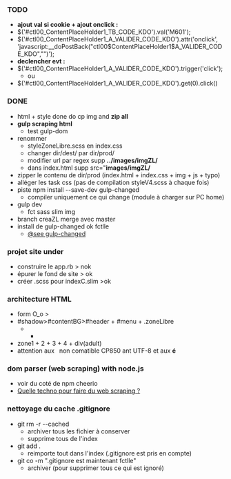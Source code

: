 ### TODO
- **ajout val si cookie + ajout onclick :**
- $('#ctl00_ContentPlaceHolder1_TB_CODE_KDO').val('M601');
- $('#ctl00_ContentPlaceHolder1_A_VALIDER_CODE_KDO').attr('onclick', 'javascript:__doPostBack("ctl00$ContentPlaceHolder1$A_VALIDER_CODE_KDO","")');
- **declencher evt :**
- $('#ctl00_ContentPlaceHolder1_A_VALIDER_CODE_KDO').trigger('click');
	- ou
- $('#ctl00_ContentPlaceHolder1_A_VALIDER_CODE_KDO').get(0).click()

### DONE
- html + style done do cp img and **zip all** 
- **gulp scraping html**
  + test gulp-dom
- renommer
    + styleZoneLibre.scss en index.css 
    + changer dir/dest/ par dir/prod/
    + modifier url par regex supp **../images/imgZL/**
    + dans index.html supp src="**images/imgZL/**
- zipper le contenu de dir/prod (index.html + index.css + img + js + typo)
- alléger les task css (pas de compilation styleV4.scss à chaque fois)
- piste npm install --save-dev gulp-changed
    + compiler uniquement ce qui change (module à charger sur PC home)
- gulp dev
    + fct sass slim img
- branch creaZL merge avec master
- install de gulp-changed ok fctlle
    + [@see gulp-changed](https://www.npmjs.com/package/gulp-changed) 

### projet site under

- construire le app.rb > nok
- épurer le fond de site > ok
- créer .scss pour indexC.slim >ok 

### architecture HTML
- form O_o >
- \#shadow>\#contentBG>\#header + \#menu + .zoneLibre
    + +
- zone1 + 2 + 3 + 4 + div(adult)
- attention aux **&nbsp;** non comatible CP850 ant UTF-8 et aux **&#233;**

### dom parser (web scraping) with node.js
- voir du coté de npm cheerio
- [Quelle techno pour faire du web scraping ?](https://forum.humancoders.com/t/quelle-techno-pour-faire-du-web-scraping/1306)

### nettoyage du cache .gitignore
- git rm -r --cached
  + archiver tous les fichier à conserver
  + supprime tous de l'index
- git add .
  + reimporte tout dans l'index (.gitignore est pris en compte)
- git co -m ".gitignore est maintenant fctlle"
  + archiver (pour supprimer tous ce qui est ignoré)